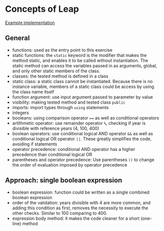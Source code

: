 # Concepts of Leap

[Example implementation](https://github.com/exercism/csharp/blob/master/exercises/leap/Example.cs)

## General

- functions: used as the entry point to this exercise
- static functions: the `static` keyword is the modifier that makes the method static, and enables it to be called without instantiation. The static method can access the variables passed in as arguments, global, and only other static members of the class.
- classes: the tested method is defined in a class
- static class: a static class cannot be instantiated. Because there is no instance variable, members of a static class could be access by using the class name itself
- function argument: use input argument passed to parameter by value
- visibility: making tested method and tested class `public`
- imports: import types through `using` statements
- integers
- booleans: using comparison operator `==` as well as conditional operators
- artithmetic operator: use remainder operator `%`, checking if year is divisible with reference years (4, 100, 400)
- boolean operators: use conditional logical AND operator `&&` as well as conditional logical OR operator `||`. These greatly simplifies the code, avoiding if statements
- operator precedence: conditional AND operator has a higher precedence than conditional logical OR
- parentheses and operator precedence: Use parentheses `()` to change the order of evaluation imposed by operator precedence

## Approach: single boolean expression

- boolean expression: function could be written as a single combined boolean expression
- order of the validation: years divisible with 4 are more common, and adding this condition as first, removes the necessity to execute the other checks. Similar to 100 comparing to 400.
- expression body method: it makes the code cleaner for a short (one-line) method
